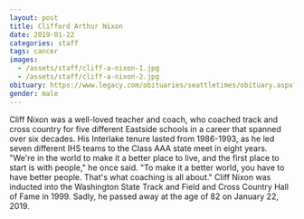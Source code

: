 ```yaml
---
layout: post
title: Clifford Arthur Nixon
date: 2019-01-22
categories: staff
tags: cancer
images:
  - /assets/staff/cliff-a-nixon-1.jpg
  - /assets/staff/cliff-a-nixon-2.jpg
obituary: https://www.legacy.com/obituaries/seattletimes/obituary.aspx?n=clifford-arthur-nixon&pid=191377436
gender: male
---
```

Cliff Nixon was a well-loved teacher and coach, who coached track and cross country for five different Eastside schools in a career that spanned over six decades. His Interlake tenure lasted from 1986-1993, as he led seven different IHS teams to the Class AAA state meet in eight years. "We're in the world to make it a better place to live, and the first place to start is with people," he once said. "To make it a better world, you have to have better people. That's what coaching is all about." Cliff Nixon was inducted into the Washington State Track and Field and Cross Country Hall of Fame in 1999. Sadly, he passed away at the age of 82 on January 22, 2019.
